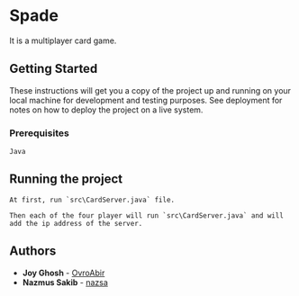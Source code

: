 # Spade

It is a multiplayer card game.

## Getting Started

These instructions will get you a copy of the project up and running on your local machine for development and testing purposes. See deployment for notes on how to deploy the project on a live system.

### Prerequisites

```
Java
```

## Running the project

```
At first, run `src\CardServer.java` file.
```
```
Then each of the four player will run `src\CardServer.java` and will add the ip address of the server.
```


## Authors

* **Joy Ghosh** - [OvroAbir](https://github.com/OvroAbir)
* **Nazmus Sakib** - [nazsa](https://github.com/nazsa)